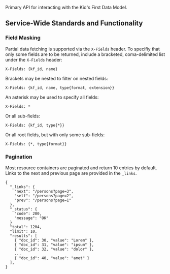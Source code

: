 Primary API for interacting with the Kid's First Data Model.

## Service-Wide Standards and Functionality

### Field Masking

Partial data fetching is supported via the `X-Fields` header.
To specifiy that only some fields are to be returned, include a bracketed,
coma-delimited list under the `X-Fields` header:

`X-Fields: {kf_id, name}`

Brackets may be nested to filter on nested fields:

`X-Fields: {kf_id, name, type{format, extension}}`

An asterisk may be used to specify all fields:

`X-Fields: *`

Or all sub-fields:

`X-Fields: {kf_id, type{*}}`

Or all root fields, but with only some sub-fields:

`X-Fields: {*, type{format}}`



### Pagination

Most resource containers are paginated and return 10 entries by default.
Links to the next and previous page are provided in the `_links`.

```
{
  "_links": {
    "next": "/persons?page=3",
    "self": "/persons?page=2",
    "prev": "/persons?page=1"
  },
  "_status": {
    "code": 200,
    "message": "OK"
  }
  "total": 1204,
  "limit": 10,
  "results": [
    { "doc_id": 30, "value": "Lorem" },
    { "doc_id": 31, "value": "ipsum" },
    { "doc_id": 32, "value": "dolor" },
    ...
    { "doc_id": 40, "value": "amet" }
  ],
}
```
